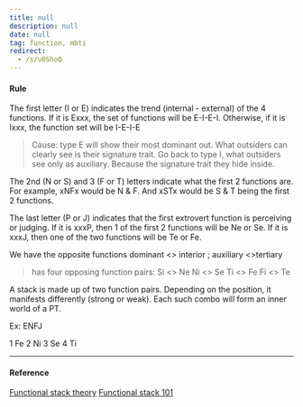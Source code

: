```yaml
---
title: null
description: null
date: null
tag: function, mbti
redirect:
  - /s/u0ShoQ
---
```


#### Rule

The first letter (I or E) indicates the trend (internal - external) of the 4 functions. If it is Exxx, the set of functions will be E-I-E-I. Otherwise, if it is Ixxx, the function set will be I-E-I-E

> Cause: type E will show their most dominant out. What outsiders can clearly see is their signature trait. Go back to type I, what outsiders see only as auxiliary. Because the signature trait they hide inside.

The 2nd (N or S) and 3 (F or T) letters indicate what the first 2 functions are. For example, xNFx would be N & F. And xSTx would be S & T being the first 2 functions.

The last letter (P or J) indicates that the first extrovert function is perceiving or judging. If it is xxxP, then 1 of the first 2 functions will be Ne or Se. If it is xxxJ, then one of the two functions will be Te or Fe.

We have the opposite functions dominant <> interior ; auxiliary <>tertiary

> has four opposing function pairs: Si <> Ne Ni <> Se Ti <> Fe Fi <> Te

A stack is made up of two function pairs. Depending on the position, it manifests differently (strong or weak). Each such combo will form an inner world of a PT.

Ex: ENFJ

1 Fe 2 Ni 3 Se 4 Ti

---

#### Reference

[Functional stack theory](https://personalityjunkie.com/functional-stack-type-dynamics-theory/) [Functional stack 101](https://www.youtube.com/watch?v=9xf13VRNPp8)
